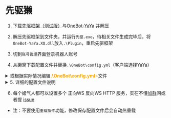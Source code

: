 # 先驱獭

1. 下载[先驱框架（测试版）](http://api.xianqubot.com/index.php?newver=beta)与[OneBot-YaYa](https://github.com/Yiwen-Chan/OneBot-YaYa/releases) 并解压

2. 解压先驱框架到文件夹，并运行`先驱.exe`，待相关文件生成完毕后，将`OneBot-YaYa.XQ.dll`放入`.\Plugin`，重启先驱框架

3. 切到`账号管理`界面登录机器人账号

4. 从獭窝下载配置文件并替换`.\OneBot\config.yml`（客户端选择YaYa）

<details><summary>或根据实际情况编辑<font color="orange"><b>.\OneBot\config.yml</b>></font>文件</summary>

- [獭獭](https://xn--v9x.net/)
1. `master`改为`自己的QQ号`
2. `bots` --> `bot`改为在獭獭后台申请的`姬气人QQ`
3. `bots` --> `websocket_reverse` --> `name` 改为`獭獭`
4. `bots` --> `websocket_reverse` --> `enable` 改为`true`
5. `bots` --> `websocket_reverse` --> `url` 改为獭獭后台申请姬气人窝所在的`网址`,有下面四种情况：
```
主窝 ws://xn--v9x.net:80/ws
笔窝 ws://bot.pencilss.top/ws
风窝 ws://temp.dead-war.cn/ws
鸡窝 ws://tata.guomie.club/ws
```
6. `bots` --> `websocket_reverse` --> `access_token` 改为獭獭后台申请时所填的`token`

- [塔塔露](http://tataru.aoba.vip/cloud/)
1. `master`改为`自己的QQ号`

2. `bots` --> `bot`改为在獭獭后台申请的`姬气人QQ`

3. `bots` --> `http` --> `name` 改为`塔塔露`

4. `bots` --> `http` --> `enable` 改为`true`

5. `bots` --> `http` --> `post_url` 改为塔塔露后台右上角个人信息里的API的`网址`

</details>


<details><summary>5. 详细的配置文件说明</summary>

```yaml
# 版本
version: 1.0.5
# 主人QQ号
master: 12345678
# 是否开启DEBUG日志
debug: true
# 不同姬气人的设置，注意yaml中 "-" 代表一个父节点有多个子节点
bots:
# 被设置的姬气人QQ
- bot: 0
  # 正向WS
  websocket:
  # 连接到的服务的名字，自己起
  - name: WSS EXAMPLE
    # 是否启动该服务的连接，连接为 true
    enable: false
    # OneBot建立服务器的HOST，无特殊需求一般为 127.0.0.1
    host: 127.0.0.1
    # OneBot建立服务器的PORT，与插件的端口要对应
    port: 6700
    # OneBot服务器 Token ,一般不动
    access_token: ""
    # OneBot上报格式，可为 string 或 array ，一般不动
    post_message_format: string
  # 反向WS
  websocket_reverse:
  # 连接到的服务的名字，自己起
  - name: WSC EXAMPLE
    # 是否启动该服务的连接，连接为 true
    enable: false
    # 插件服务器的地址，一般只需要改端口
    url: ws://127.0.0.1:8080/ws
    # 插件填了 Token 这里也要填
    access_token: ""
    # OneBot上报格式，可为 string 或 array ，一般不动
    post_message_format: string
    # 掉线重连的时间间隔，单位毫秒
    reconnect_interval: 3000
  # HTTP 和 HTTP POST
  http:
  # 连接到的服务的名字，自己起
  - name: HTTP EXAMPLE
    # 是否启动该服务的连接，连接为 true
    enable: true
    # OneBot建立服务器的HOST，无特殊需求一般为 127.0.0.1
    host: 127.0.0.1
    # OneBot建立服务器的PORT，与插件的端口要对应
    port: 5700
    # OneBot服务器 Token ,一般不动
    token: ""
    # OneBot 上报的地址，即插件服务器地址
    post_url: 
    # OneBot 上报的 Secret，一般不填
    secret: ""
    # OneBot上报格式，可为 string 或 array ，一般不动
    post_message_format: string

```

</details>

6. 每个姬气人都可以设置多个 正向WS 反向WS HTTP 服务，实在不懂[加群](https://jq.qq.com/?_wv=1027&k=PVW9Ol8b)问或者提 [issue](https://github.com/Yiwen-Chan/OneBot-YaYa/issues) 

- 注：不要使用`重载插件`功能，修改保存配置文件后会自动热重载
